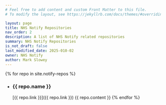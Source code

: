 ```yaml
---
# Feel free to add content and custom Front Matter to this file.
# To modify the layout, see https://jekyllrb.com/docs/themes/#overriding-theme-defaults

layout: page
title: NHS Notify Repositories
nav_order: 2
description: A list of NHS Notify related repositories
summary: NHS Notify Repositories
is_not_draft: false
last_modified_date: 2025-010-02
owner: NHS Notify
author: Mark Slowey
---
```

<!-- vale off -->
{% for repo in site.notify-repos %}

- ### {{ repo.name }}

  [{{ repo.link }}]({{ repo.link }})
  {{ repo.content }}
{% endfor %}
<!-- vale on -->
